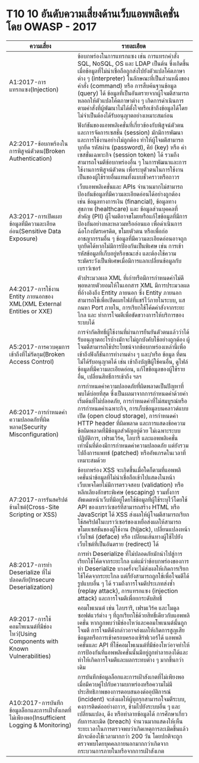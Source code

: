 # T10 10 อันดับความเสี่ยงด้านเว็บแอพพลิเคชั่นโดย OWASP - 2017

| ความเสี่ยง | รายละเอียด | 
| -- | -- |
| A1:2017-การแทรกแซง(Injection) | ข้อบกพร่องในการแทรกแซง เช่น การแทรกคำสั่ง SQL, NoSQL, OS และ LDAP เป็นต้น ซึ่งเกิดขึ้นเมื่อข้อมูลที่ไม่น่าเชื่อถือถูกส่งไปยังตัวแปลโค้ตภาษาต่าง ๆ (interpreter) ในลักษณะที่เป็นส่วนหนึ่งของคำสั่ง (command) หรือ การสืบค้นฐานข้อมูล (query) ได้ ข้อมูลที่เป็นอันตรายจากผู้โจมตีสามารถหลอกให้ตัวแปลโค้ตภาษาต่าง ๆ เกิดการดำเนินการตามคำสั่งที่ผู้พัฒนาไม่ได้ตั้งใจหรือเข้าถึงข้อมูลได้โดยไม่จำเป็นต้องได้รับอนุญาตอย่างเหมาะสมก่อน |
| A2:2017-ข้อบกพร้องในการพิสูจน์ตัวตน(Broken Authentication) | ฟังก์ชันของแอพพลิเคชั่นที่เกี่ยวข้องกับพิสูจน์ตัวตนและการจัดการเซสชั่น (session) มักมีการพัฒนาและการใช้งานอย่างไม่ถูกต้อง ทำให้ผู้โจมตีสามารถบุกยึด รหัสผ่าน (password), คีย์ (key) หรือ ค่าเซสชั่นเฉพาะกิจ (session token) ได้ รวมถึงสามารถโจมตีข้อบกพร่องอื่น ๆ ในการพัฒนาและการใช้งานการพิสูจน์ตัวตน เพื่อระบุตัวตนในการใช้งานเป็นของผู้ใช้รายอื่นแทนทั้งแบบชั่วคราวหรือถาวร |
| A3:2017-การเปิดเผยข้อมูลที่มีความละเอียดอ่อน(Sensitive Data Exposure) | เว็บแอพพลิเคชั่นและ APIs จำนวนมากไม่สามารถป้องกันข้อมูลที่มีความละเอียดอ่อนได้อย่างถูกต้อง เช่น ข้อมูลทางการเงิน (financial), ข้อมูลทางสุขภาพ (healthcare) และ ข้อมูลส่วนบุคคลที่สำคัญ (PII) ผู้โจมตีอาจขโมยหรือแก้ไขข้อมูลที่มีการป้องกันอย่างหละหลวมหรืออ่อนแอ เพื่อดำเนินการฉ้อโกงบัตรเครดิต, ขโมยตัวตน หรือเพื่อก่ออาชญากรรมอื่น ๆ ข้อมูลที่มีความละเอียดอ่อนอาจถูกบุกยึดได้หากไม่มีการป้องกันเป็นพิเศษ เช่น การเข้ารหัสข้อมูลที่เก็บอยู่หรือขณะส่ง และต้องใช้ความระมัดระวังเป็นพิเศษเมื่อมีการแลกเปลี่ยนข้อมูลกับเบราว์เซอร์ |
| A4:2017-การใช้งาน Entity ภายนอกของ XML(XML External Entities or XXE) | ตัวประมวลผล XML ที่เก่าหรือมีการกำหนดค่าไม่ดีพอหลายตัวยอมให้ในเอกสาร XML มีการประมวลผลที่อ้างอิงถึง Entity ภายนอก ซึ่ง Entity ภายนอกสามารถใช้เพื่อเปิดเผยไฟล์ที่แชร์ไว้ภายในระบบ, แสกนหา Port ภายใน, การเรียกใช้โค้ดคำสังจากระยะไกล และ ทำการโจมตีเพื่อขัดขวางการให้บริการของระบบได้ |
| A5:2017-การควบคุมการเข้าถึงที่ไม่รัดกุม(Broken Access Control) | การจำกัดสิทธิ์ผู้ใช้งานที่ผ่านการยืนยันตัวตนแล้วว่าได้รับอนุญาตอะไรบ้างมักจะไม่ถูกบังคับใช้อย่างถูกต้อง ผู้โจมตีสามารถใช้ประโยชน์จากข้อบกพร่องเหล่านี้เพื่อเข้าถึงฟังก็ชันการทำงานต่าง ๆ และ/หรือ ข้อมูล ที่ตนไม่ได้รับอนุญาตได้ เช่น เข้าถึงบัญชีผู้ใช้คนอื่น, ดูไฟล์ข้อมูลที่มีความละเอียดอ่อน, แก้ไขข้อมูลของผู้ใช้รายอื่น, เปลี่ยนสิทธิ์การเข้าถึง ฯลฯ |
| A6:2017-การกำหนดค่าความปลอดภัยที่ผิดพลาด(Security Misconfiguration) | การกำหนดค่าความปลอดภัยที่ผิดพลาดเป็นปัญหาที่พบได้บ่อยที่สุด ซึ่งเป็นผลมาจากการกำหนดค่าด้วยค่าเริ่มต้นที่ไม่ปลอดภัย, การกำหนดค่าที่ไม่สมบูรณ์หรือการกำหนดค่าเฉพาะกิจ, การเก็บข้อมูลบนคลาวด์แบบเปิด (open cloud storage), การกำหนดค่า HTTP header ที่ผิดพลาด และการแสดงข้อความข้อผิดพลาดที่มีข้อมูลสำคัญอยู่ด้วย ไม่เฉพาะระบบปฏิบัติการ, เฟรมเวิร์ค, ไลบารี และแอพพลิเคชั่นเท่านั้นที่ต้องมีการกำหนดค่าความปลอดภัย แต่ยังรวมไปถึงการแพทช์ (patched) หรืออัพเกรดในเวลาที่เหมาะสมด้วย |
| A7:2017-การรันสคริปต์ข้ามไซต์(Cross-Site Scripting or XSS) | ข้อบกพร่อง XSS จะเกิดขึ้นเมื่อใดก็ตามที่แอพพลิเคชั่นนำข้อมูลที่ไม่น่าเชื่อถือเข้าไปแสดงในหน้าเว็บเพจโดยไม่มีการตรวจสอบ (validation) หรือหลีกเลียงอักขระพิเศษ (escaping) รวมทั้งการอัพเดตหน้าเว็บที่มีอยู่โดยใช้ข้อมูลที่ผู้ใช้ระบุไว้โดยใช้ API ของเบราว์เซอร์ที่สามารถสร้าง HTML หรือ JavaScript ได้ XSS ส่งผลให้ผู้โจมตีสามารถเรียกใช้สคริปต์ในเบราว์เซอร์ของเหยื่อส่งผลให้สามารถขโมยเซสชันของผู้ใช้งาน (hijack), เปลี่ยนแปลงหน้าเว็บไซต์ (deface) หรือ เปลี่ยนเส้นทางผู้ใช้ไปยังเว็บไซต์ที่เป็นอันตราย (redirect) ได้ |
| A8:2017-การทำ Deserialize ที่ไม่ปลอดภัย(Insecure Deserialization) | การทำ Deserialize ที่ไม่ปลอดภัยมักนำไปสู่การเรียกใช้โค้ดจากระยะไกล แต่แม้ว่าข้อบกพร่องของการทำ Deserialize บางครั้งจะไม่ส่งผลให้เกิดการเรียกใช้โค้ดจากระยะไกล แต่ก็ยังสามารถถูกใช้เพื่อโจมตีได้รูปแบบอื่น ๆ ได้ รวมถึงการโจมตีประเภทส่งซ้ำ (replay attack), การแทรกแซง (injection attack) และการโจมตีเพื่อยกระดับสิทธิ์ |
| A9:2017-การใช้คอมโพเนนต์ที่มีช่องโหว่(Using Components with Known Vulnerabilities) | คอมโพเนนต์ เช่น ไลบรารี, เฟรมเวิร์ค และโมดูลซอฟต์แวร์ต่าง ๆ ที่ถูกเรียกใช้ด้วยสิทธิ์เดียวกับแอพพลิเคชั่น หากถูกพบว่ามีช่องโหว่และคอมโพเนนต์นั้นถูกโจมตี การโจมตีดังกล่าวอาจส่งผลให้เกิดการสูญเสียข้อมูลหรือการเข้าครอบครองเซิร์ฟเวอร์ได้ แอพพลิเคชั่นและ API ที่ใช้คอมโพเนนต์ที่มีช่องโหว่อาจทำให้การป้องกันที่แอพพลิเคชั่นนั้นมีอยู่ถูกทำลายลงได้และทำให้เกิดการโจมตีและผลกระทบต่าง ๆ มากขึ้นกว่าเดิม |
| A10:2017-การบันทึกข้อมูลล็อกและการเฝ้าสังเกตที่ไม่เพียงพอ(Insufficient Logging & Monitoring) | การบันทึกข้อมูลล็อกและการเฝ้าสังเกตที่ไม่เพียงพอเมื่อมีควบคู่ไปกับความบกพร่องหรือความไม่มีประสิทธิภาพของการตอบสนองต่ออุบัติการณ์ (incident) จะส่งผลให้ผู้บุกรุกสามารถโจมตีระบบ, คงการติดต่ออย่างถาวร, ข้ามไปยังระบบอื่น ๆ และ เปลี่ยนแปลง, ดึง หรือทำลายข้อมูลได้ การศึกษาเกี่ยวกับการละเมิด (breach) จำนวนมากแสดงให้เห็นระยะเวลาในการตรวจพบว่าเกิดเหตุการละเมิดขึ้นแล้ว มักจะต้องใช้เวลามากกว่า 200 วัน โดยปกติจะถูกตรวจพบโดยบุคคลภายนอกมากกว่าเกิดจากกระบวนการภายในหรือจากการเฝ้าสังเกต |
